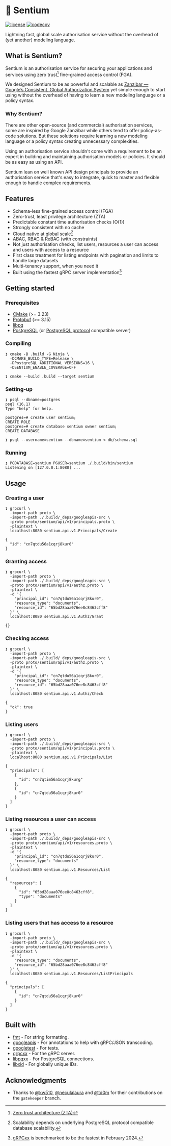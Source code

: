 # 🔐 Sentium

[![license](https://img.shields.io/badge/license-MIT-green)](https://raw.githubusercontent.com/uatuko/sentium/main/LICENSE)
[![codecov](https://codecov.io/gh/uatuko/sentium/graph/badge.svg?token=KR9MkDkk8s)](https://codecov.io/gh/uatuko/sentium)

Lightning fast, global scale authorisation service without the overhead of (yet another) modeling language.

## What is Sentium?

Sentium is an authorisation service for securing your applications and services using zero trust[^1]
fine-grained access control (FGA).

We designed Sentium to be as powerful and scalable as [Zanzibar — Google’s Consistent, Global Authorization System](https://research.google/pubs/zanzibar-googles-consistent-global-authorization-system/)
yet simple enough to start using without the overhead of having to learn a new modeling language or a policy syntax.

### Why Sentium?

There are other open-source (and commercial) authorisation services, some are inspired by Google Zanzibar
while others tend to offer policy-as-code solutions. But these solutions require learning a new modeling
language or a policy syntax creating unnecessary complexities.

Using an authorisation service shouldn't come with a requirement to be an expert in building and maintaining
authorisation models or policies. It should be as easy as using an API.

Sentium lean on well known API design principals to provide an authorisation service that's easy to
integrate, quick to master and flexible enough to handle complex requirements.


## Features

* Schema-less fine-grained access control (FGA)
* Zero-trust, least privilege architecture (ZTA)
* Predictable constant time authorisation checks (O(1))
* Strongly consistent with no cache
* Cloud native at global scale[^2]
* ABAC, RBAC & ReBAC (with constraints)
* Not just authorisation checks, list users, resources a user can access and users with access to a resource
* First class treatment for listing endpoints with pagination and limits to handle large datasets
* Multi-tenancy support, when you need it
* Built using the fastest gRPC server implementation[^3]


## Getting started

### Prerequisites

* [CMake](https://cmake.org) (>= 3.23)
* [Protobuf](https://protobuf.dev) (>= 3.15)
* [libpq](https://www.postgresql.org/docs/current/libpq.html)
* [PostgreSQL](https://www.postgresql.org) (or [PostgreSQL protocol](https://www.postgresql.org/docs/current/protocol.html) compatible server)

### Compiling

```
❯ cmake -B .build -G Ninja \
  -DCMAKE_BUILD_TYPE=Release \
  -DPostgreSQL_ADDITIONAL_VERSIONS=16 \
  -DSENTIUM_ENABLE_COVERAGE=OFF
```

```
❯ cmake --build .build --target sentium
```

### Setting-up

```
❯ psql --dbname=postgres
psql (16.1)
Type "help" for help.

postgres=# create user sentium;
CREATE ROLE
postgres=# create database sentium owner sentium;
CREATE DATABASE
```

```
❯ psql --username=sentium --dbname=sentium < db/schema.sql
```

### Running

```
❯ PGDATABASE=sentium PGUSER=sentium ./.build/bin/sentium
Listening on [127.0.0.1:8080] ...
```


## Usage

### Creating a user

```
❯ grpcurl \
  -import-path proto \
  -import-path ./.build/_deps/googleapis-src \
  -proto proto/sentium/api/v1/principals.proto \
  -plaintext \
  localhost:8080 sentium.api.v1.Principals/Create

{
  "id": "cn7qtdu56a1cqrj8kur0"
}
```

### Granting access

```
❯ grpcurl \
  -import-path proto \
  -import-path ./.build/_deps/googleapis-src \
  -proto proto/sentium/api/v1/authz.proto \
  -plaintext \
  -d '{
    "principal_id": "cn7qtdu56a1cqrj8kur0",
    "resource_type": "documents",
    "resource_id": "65bd28aaa076ee8c8463cff8"
  }' \
  localhost:8080 sentium.api.v1.Authz/Grant

{}
```

### Checking access

```
❯ grpcurl \
  -import-path proto \
  -import-path ./.build/_deps/googleapis-src \
  -proto proto/sentium/api/v1/authz.proto \
  -plaintext \
  -d '{
    "principal_id": "cn7qtdu56a1cqrj8kur0",
    "resource_type": "documents",
    "resource_id": "65bd28aaa076ee8c8463cff8"
  }' \
  localhost:8080 sentium.api.v1.Authz/Check

{
  "ok": true
}
```

### Listing users

```
❯ grpcurl \
  -import-path proto \
  -import-path ./.build/_deps/googleapis-src \
  -proto proto/sentium/api/v1/principals.proto \
  -plaintext \
  localhost:8080 sentium.api.v1.Principals/List

{
  "principals": [
    {
      "id": "cn7qtim56a1cqrj8kurg"
    },
    {
      "id": "cn7qtdu56a1cqrj8kur0"
    }
  ]
}
```

### Listing resources a user can access

```
❯ grpcurl \
  -import-path proto \
  -import-path ./.build/_deps/googleapis-src \
  -proto proto/sentium/api/v1/resources.proto \
  -plaintext \
  -d '{
    "principal_id": "cn7qtdu56a1cqrj8kur0",
    "resource_type": "documents"
  }' \
  localhost:8080 sentium.api.v1.Resources/List

{
  "resources": [
    {
      "id": "65bd28aaa076ee8c8463cff8",
      "type": "documents"
    }
  ]
}
```

### Listing users that has access to a resource

```
❯ grpcurl \
  -import-path proto \
  -import-path ./.build/_deps/googleapis-src \
  -proto proto/sentium/api/v1/resources.proto \
  -plaintext \
  -d '{
    "resource_type": "documents",
    "resource_id": "65bd28aaa076ee8c8463cff8"
  }' \
  localhost:8080 sentium.api.v1.Resources/ListPrincipals

{
  "principals": [
    {
      "id": "cn7qtdu56a1cqrj8kur0"
    }
  ]
}
```


## Built with

* [fmt](https://github.com/fmtlib/fmt) - For string formatting.
* [googleapis](https://github.com/googleapis/googleapis) - For annotations to help with gRPC/JSON transcoding.
* [googletest](https://github.com/google/googletest) - For tests.
* [grpcxx](https://github.com/uatuko/grpcxx) - For the gRPC server.
* [libpqxx](https://github.com/jtv/libpqxx) - For PostgreSQL connections.
* [libxid](https://github.com/uatuko/libxid) - For globally unique IDs.


## Acknowledgments

* Thanks to [@kw510](https://github.com/kw510), [@neculalaura](https://github.com/neculalaura) and [@td0m](https://github.com/td0m)
for their contributions on the `gatekeeper` branch.

[^1]: [Zero trust architecture (ZTA)](https://en.wikipedia.org/wiki/Zero_trust_security_model)
[^2]: Scalability depends on underlying PostgreSQL protocol compatible database scalability.
[^3]: [gRPCxx](https://github.com/uatuko/grpcxx) is benchmarked to be the fastest in February 2024.
